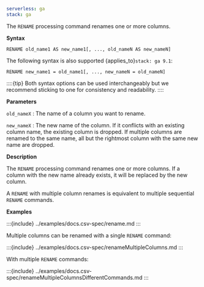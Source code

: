 ```yaml {applies_to}
serverless: ga
stack: ga
```

The `RENAME` processing command renames one or more columns.

**Syntax**

```esql
RENAME old_name1 AS new_name1[, ..., old_nameN AS new_nameN]
```

The following syntax is also supported {applies_to}`stack: ga 9.1`:

```esql
RENAME new_name1 = old_name1[, ..., new_nameN = old_nameN]
```

::::{tip}
Both syntax options can be used interchangeably but we recommend sticking to one for consistency and readability.
::::

**Parameters**

`old_nameX`
:   The name of a column you want to rename.

`new_nameX`
:   The new name of the column. If it conflicts with an existing column name,
    the existing column is dropped. If multiple columns are renamed to the same
    name, all but the rightmost column with the same new name are dropped.

**Description**

The `RENAME` processing command renames one or more columns. If a column with
the new name already exists, it will be replaced by the new column.

A `RENAME` with multiple column renames is equivalent to multiple sequential `RENAME` commands.

**Examples**

:::{include} ../examples/docs.csv-spec/rename.md
:::

Multiple columns can be renamed with a single `RENAME` command:

:::{include} ../examples/docs.csv-spec/renameMultipleColumns.md
:::

With multiple `RENAME` commands:

:::{include} ../examples/docs.csv-spec/renameMultipleColumnsDifferentCommands.md
:::

